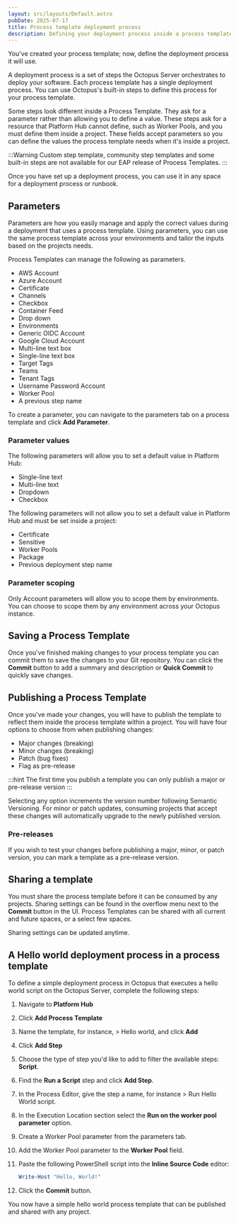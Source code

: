 ```yaml
---
layout: src/layouts/Default.astro
pubDate: 2025-07-17
title: Process template deployment process
description: Defining your deployment process inside a process template
---
```


You've created your process template; now, define the deployment process it will use.

A deployment process is a set of steps the Octopus Server orchestrates to deploy your software. Each process template has a single deployment process. You can use Octopus's built-in steps to define this process for your process template.

Some steps look different inside a Process Template. They ask for a parameter rather than allowing you to define a value. These steps ask for a resource that Platform Hub cannot define, such as Worker Pools, and you must define them inside a project. These fields accept parameters so you can define the values the process template needs when it's inside a project.

:::Warning
Custom step template, community step templates and some built-in steps are not available for our EAP release of Process Templates.
:::

Once you have set up a deployment process, you can use it in any space for a deployment process or runbook.

## Parameters

Parameters are how you easily manage and apply the correct values during a deployment that uses a process template. Using parameters, you can use the same process template across your environments and tailor the inputs based on the projects needs.

Process Templates can manage the following as parameters.

- AWS Account
- Azure Account
- Certificate
- Channels
- Checkbox
- Container Feed
- Drop down
- Environments
- Generic OIDC Account
- Google Cloud Account
- Multi-line text box
- Single-line text box
- Target Tags
- Teams
- Tenant Tags
- Username Password Account
- Worker Pool
- A previous step name

To create a parameter, you can navigate to the parameters tab on a process template and click **Add Parameter**.

### Parameter values

The following parameters will allow you to set a default value in Platform Hub:

- Single-line text
- Multi-line text
- Dropdown
- Checkbox

The following parameters will not allow you to set a default value in Platform Hub and must be set inside a project:

- Certificate
- Sensitive
- Worker Pools
- Package
- Previous deployment step name

### Parameter scoping

Only Account parameters will allow you to scope them by environments. You can choose to scope them by any environment across your Octopus instance.

## Saving a Process Template

Once you've finished making changes to your process template you can commit them to save the changes to your Git repository. You can click the **Commit** button to add a summary and description or **Quick Commit** to quickly save changes.

## Publishing a Process Template

Once you've made your changes, you will have to publish the template to reflect them inside the process template within a project. You will have four options to choose from when publishing changes:

- Major changes (breaking)
- Minor changes (breaking)
- Patch (bug fixes)
- Flag as pre-release

:::hint
The first time you publish a template you can only publish a major or pre-release version
:::

Selecting any option increments the version number following Semantic Versioning. For minor or patch updates, consuming projects that accept these changes will automatically upgrade to the newly published version.

### Pre-releases

If you wish to test your changes before publishing a major, minor, or patch version, you can mark a template as a pre-release version.

## Sharing a template

You must share the process template before it can be consumed by any projects. Sharing settings can be found in the overflow menu next to the **Commit** button in the UI. Process Templates can be shared with all current and future spaces, or a select few spaces.

Sharing settings can be updated anytime.

## A Hello world deployment process in a process template

To define a simple deployment process in Octopus that executes a hello world script on the Octopus Server, complete the following steps:

1. Navigate to **Platform Hub**
2. Click **Add Process Template**
3. Name the template, for instance, > Hello world, and click **Add**
4. Click **Add Step**
5. Choose the type of step you'd like to add to filter the available steps: **Script**.
6. Find the **Run a Script** step and click **Add Step**.
7. In the Process Editor, give the step a name, for instance > Run Hello World script.
8. In the Execution Location section select the **Run on the worker pool parameter** option.
9. Create a Worker Pool parameter from the parameters tab.
10. Add the Worker Pool parameter to the **Worker Pool** field.
11. Paste the following PowerShell script into the **Inline Source Code** editor:

    ```powershell
    Write-Host "Hello, World!" 
    ```

12. Click the **Commit** button.

You now have a simple hello world process template that can be published and shared with any project.
